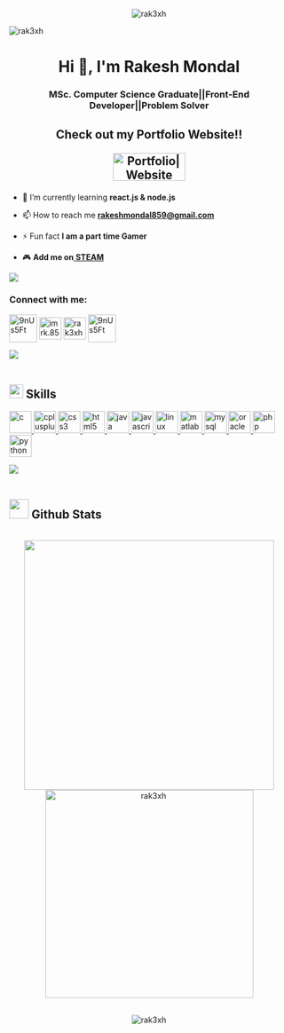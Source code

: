 <p align="center"><img src="https://media.licdn.com/dms/image/D4D16AQEhdgA8sDbTxw/profile-displaybackgroundimage-shrink_350_1400/0/1701219687023?e=1706745600&v=beta&t=q06KQVt3mo6o9oVm1Hph0h57c71Di2urmE-1XEAIG4A" alt="rak3xh" />
<p align="left"> <img src="https://komarev.com/ghpvc/?username=rak3xh&label=Profile%20views&color=0e75b6&style=flat" alt="rak3xh" /> </p>
<h1 align="center">Hi 👋, I'm Rakesh Mondal</h1>
 <h3 align="center">MSc. Computer Science Graduate||Front-End Developer||Problem Solver</h3>

##

## <p align="center">Check out my Portfolio Website!!  <p align="center"><a href="https://rak3xh-portfolio.vercel.app/" target="blank"><img src="https://monophy.com/media/f9Se3WUHZYc79gvN8H/monophy.gif" alt="Portfolio|Website" height="50" width="130"></a>






- 🌱 I’m currently learning **react.js & node.js**

- 📫 How to reach me **rakeshmondal859@gmail.com**

- ⚡ Fun fact **I am a part time Gamer**

- 🎮 **Add me on**<a href="https://steamcommunity.com/profiles/76561199074954137/"> **STEAM**</a>

<img src="https://user-images.githubusercontent.com/73097560/115834477-dbab4500-a447-11eb-908a-139a6edaec5c.gif">
<h3 align="left">Connect with me:</h3>
<p align="left">
<a href="https://www.linkedin.com/in/rak3xh/" target="blank"><img align="center" src="https://upload.wikimedia.org/wikipedia/commons/thumb/c/ca/LinkedIn_logo_initials.png/768px-LinkedIn_logo_initials.png" alt="9nUs5Ft" height="50" width="50" /></a>
<a href="https://fb.com/imrk.859" target="blank"><img align="center" src="https://www.edigitalagency.com.au/wp-content/uploads/Facebook-logo-blue-circle-large-transparent-png.png" alt="imrk.859" height="40" width="40" /></a>
<a href="https://instagram.com/rak3xh" target="blank"><img align="center" src="https://upload.wikimedia.org/wikipedia/commons/thumb/e/e7/Instagram_logo_2016.svg/2048px-Instagram_logo_2016.svg.png" alt="rak3xh" height="40" width="40" /></a>
<a href="https://discord.gg/9nUs5Ft" target="blank"><img align="center" src="https://static.vecteezy.com/system/resources/previews/018/930/718/original/discord-logo-discord-icon-transparent-free-png.png" alt="9nUs5Ft" height="50" width="50" /></a>

</p>
<img src="https://user-images.githubusercontent.com/73097560/115834477-dbab4500-a447-11eb-908a-139a6edaec5c.gif"><br><br>

## <img src="https://media2.giphy.com/media/QssGEmpkyEOhBCb7e1/giphy.gif?cid=ecf05e47a0n3gi1bfqntqmob8g9aid1oyj2wr3ds3mg700bl&rid=giphy.gif" width ="25"><b> Skills</b>
<p align="left"> <a href="https://www.cprogramming.com/" target="_blank" rel="noreferrer"> <img src="https://upload.wikimedia.org/wikipedia/commons/1/19/C_Logo.png" alt="c" width="40" height="40"/> </a> <a href="https://www.w3schools.com/cpp/" target="_blank" rel="noreferrer"> <img src="https://brandslogos.com/wp-content/uploads/thumbs/c-logo-vector.svg" alt="cplusplus" width="40" height="40"/> </a> <a href="https://www.w3schools.com/css/" target="_blank" rel="noreferrer"> <img src="https://upload.wikimedia.org/wikipedia/commons/thumb/6/62/CSS3_logo.svg/800px-CSS3_logo.svg.png" alt="css3" width="40" height="40"/> </a> <a href="https://www.w3.org/html/" target="_blank" rel="noreferrer"> <img src="https://w7.pngwing.com/pngs/201/90/png-transparent-logo-html-html5.png" alt="html5" width="40" height="40"/> </a> <a href="https://www.java.com" target="_blank" rel="noreferrer"> <img src="https://brandslogos.com/wp-content/uploads/images/large/java-logo-1.png" alt="java" width="40" height="40"/> </a> <a href="https://developer.mozilla.org/en-US/docs/Web/JavaScript" target="_blank" rel="noreferrer"> <img src="https://upload.wikimedia.org/wikipedia/commons/6/6a/JavaScript-logo.png" alt="javascript" width="40" height="40"/> </a> <a href="https://www.linux.org/" target="_blank" rel="noreferrer"> <img src="https://pngimg.com/uploads/linux/linux_PNG1.png" alt="linux" width="40" height="40"/> </a> <a href="https://www.mathworks.com/" target="_blank" rel="noreferrer"> <img src="https://upload.wikimedia.org/wikipedia/commons/2/21/Matlab_Logo.png" alt="matlab" width="40" height="40"/> </a> <a href="https://www.mysql.com/" target="_blank" rel="noreferrer"> <img src="https://pngimg.com/uploads/mysql/mysql_PNG9.png" alt="mysql" width="40" height="40"/> </a> <a href="https://www.oracle.com/" target="_blank" rel="noreferrer"> <img src="https://cdn-icons-png.flaticon.com/512/5969/5969229.png" alt="oracle" width="40" height="40"/> </a> <a href="https://www.php.net" target="_blank" rel="noreferrer"> <img src="https://e7.pngegg.com/pngimages/666/502/png-clipart-brand-php-logo-computer-file-product-breeze-blue-text.png" alt="php" width="40" height="40"/> </a> <a href="https://www.python.org" target="_blank" rel="noreferrer"> <img src="https://clipart-library.com/images_k/python-logo-transparent/python-logo-transparent-5.png" alt="python" width="40" height="40"/> </a> </p>

<img src="https://user-images.githubusercontent.com/73097560/115834477-dbab4500-a447-11eb-908a-139a6edaec5c.gif"><br><br>

## <img src="https://media.giphy.com/media/iY8CRBdQXODJSCERIr/giphy.gif" width="35"><b> Github Stats </b>
<br>
<div align="center">
<a href="https://github.com/rak3xh">
 <img src="https://github-readme-stats.vercel.app/api?username=rak3xh&include_all_commits=true&count_private=true&show_icons=true&line_height=20&title_color=7A7ADB&icon_color=2234AE&text_color=D3D3D3&bg_color=0,000000,130F40" width="450"/>
  <img src="https://github-readme-stats.vercel.app/api/top-langs?username=rak3xh&show_icons=true&locale=en&layout=compact&line_height=20&title_color=7A7ADB&icon_color=2234AE&text_color=D3D3D3&bg_color=0,000000,130F40" width="375"  alt="rak3xh"/>
</a>
</div>
<br>
<div align="center">
<p><img align="center" src="https://github-readme-streak-stats.herokuapp.com/?user=rak3xh&" alt="rak3xh" /></p>
</div>